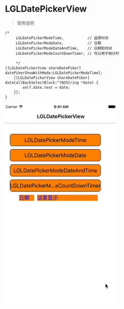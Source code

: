 # LGLDatePickerView

> 使用说明
```
/*
     LGLDatePickerModeTime,           // 选择时间
     LGLDatePickerModeDate,           // 日期
     LGLDatePickerModeDateAndTime,    // 日期和时间
     LGLDatePickerModeCountDownTimer, // 可以用于倒计时
     
     */
[[LGLDatePickerView shareDatePiker] datePikerShowWithMode:LGLDatePickerModeTime];
    [[LGLDatePickerView shareDatePiker] dateCallBackSelectBlock:^(NSString *date) {
        self.date.text = date;
    }];
}
```

![Alt Text](https://github.com/liguoliangiOS/LGLDatePickerView/blob/master/LGLDatePickerView/lglDatePickView.gif)
